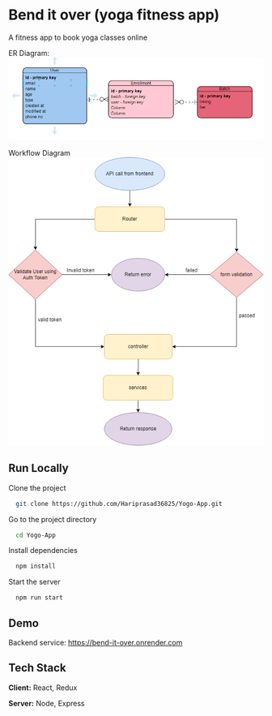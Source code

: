 
# Bend it over (yoga fitness app)

A fitness app to book yoga classes online

ER Diagram: 
![Er diagram](https://github.com/Hariprasad36825/Yogo-App/blob/master/readme%20images/ER-diagram.png)

Workflow Diagram
![worflow](https://github.com/Hariprasad36825/Yogo-App/blob/master/readme%20images/worflow.png)
## Run Locally

Clone the project

```bash
  git clone https://github.com/Hariprasad36825/Yogo-App.git
```

Go to the project directory

```bash
  cd Yogo-App
```

Install dependencies

```bash
  npm install
```

Start the server

```bash
  npm run start
```


## Demo

Backend service: https://bend-it-over.onrender.com
## Tech Stack

**Client:** React, Redux

**Server:** Node, Express

